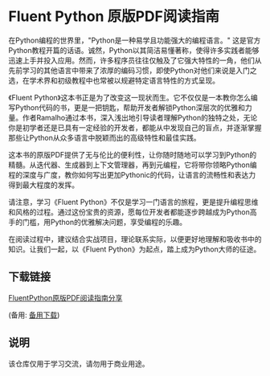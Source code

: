 # Fluent Python 原版PDF阅读指南

在Python编程的世界里，"Python是一种易学且功能强大的编程语言。" 这是官方Python教程开篇的话语。诚然，Python以其简洁易懂著称，使得许多实践者能够迅速上手并投入应用。然而，许多程序员往往仅触及了它强大特性的一角，他们从先前学习的其他语言中带来了浓厚的编码习惯，即使Python对他们来说是入门之选，在学术界和初级教程中也常被以规避特定语言特性的方式呈现。

《Fluent Python》这本书正是为了改变这一现状而生。它不仅仅是一本教你怎么编写Python代码的书，更是一把钥匙，帮助开发者解锁Python深层次的优雅和力量。作者Ramalho通过本书，深入浅出地引导读者理解Python的独特之处，无论你是初学者还是已具有一定经验的开发者，都能从中发现自己的盲点，并逐渐掌握那些让Python从众多语言中脱颖而出的高级特性和最佳实践。

这本书的原版PDF提供了无与伦比的便利性，让你随时随地可以学习到Python的精髓。从迭代器、生成器到上下文管理器，再到元编程，它将带你领略Python编程的深度与广度，教你如何写出更加Pythonic的代码，让语言的流畅性和表达力得到最大程度的发挥。

请注意，学习《Fluent Python》不仅是学习一门语言的旅程，更是提升编程思维和风格的过程。通过这份宝贵的资源，愿每位开发者都能逐步跨越成为Python高手的门槛，用Python的优雅解决问题，享受编程的乐趣。

在阅读过程中，建议结合实战项目，理论联系实际，以便更好地理解和吸收书中的知识。让我们一起，以《Fluent Python》为起点，踏上成为Python大师的征途。

## 下载链接
[FluentPython原版PDF阅读指南分享](https://pan.quark.cn/s/815980d213ff) 

(备用: [备用下载](https://pan.baidu.com/s/16INiYGI715LuDDTo7Rg68w?pwd=1234))

## 说明

该仓库仅用于学习交流，请勿用于商业用途。
